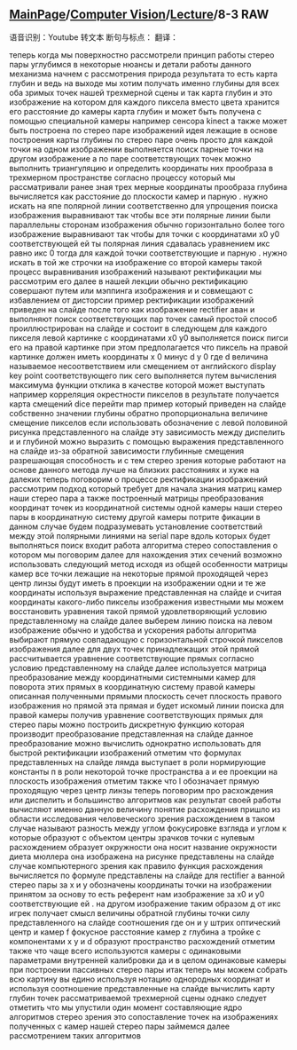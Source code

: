 ## [MainPage](../../index.md)/[Computer Vision](../README.md)/[Lecture](../Lecture.md)/8-3 RAW

语音识别：Youtube 转文本
断句与标点：
翻译：

теперь когда мы поверхностно рассмотрели принцип работы стерео пары углубимся в некоторые нюансы и детали работы данного механизма начнем с рассмотрения природа результата то есть карта глубин и ведь на выходе мы хотим получать именно глубины для всех оба зримых точек нашей трехмерной сцены и так карта глубин и это изображение на котором для каждого пиксела вместо цвета хранится его расстояние до камеры карта глубин и может быть получена с помощью специальной камеры например сенсора kinect а также может быть построена по стерео паре изображений идея лежащие в основе построения карты глубины по стерео паре очень просто для каждой точки на одном изображении выполняется поиск парные точки на другом изображение а по паре соответствующих точек можно выполнить триангуляцию и определить координаты них прообраза в трехмерном пространстве согласно процессу который мы рассматривали ранее зная трех мерные координаты прообраза глубина вычисляется как расстояние до плоскости камер и парную . нужно искать на япе полярной линии соответственно для упрощения поиска изображения выравнивают так чтобы все эти полярные линии были параллельны сторонам изображения обычно горизонтально более того изображение выравнивают так чтобы для точки с координатами x0 y0 соответствующей ей ты полярная линия сдавалась уравнением икс равно икс 0 тогда для каждой точки соответствующие и парную . нужно искать в той же строчки на изображение со второй камеры такой процесс выравнивания изображений называют ректификации мы рассмотрим его далее в нашей лекции обычно ректификацию совершают путем или мэппинга изображения и и совмещают с избавлением от дисторсии пример ректификации изображений приведен на слайде после того как изображение rectifier аван и выполняют поиск соответствующих пар точек самый простой способ проиллюстрирован на слайде и состоит в следующем для каждого пикселя левой картинке с координатами x0 y0 выполняется поиск пигси его на правой картинке при этом предполагается что пиксель на правой картинке должен иметь координаты x 0 минус d y 0 где d величина называемое несоответствием или смещением от английского display key point соответствующего пик сего выполняется путем вычисления максимума функции отклика в качестве которой может выступать например корреляция окрестности пикселов в результате получается карта смещений dice перейти map пример который приведен на слайде собственно значении глубины обратно пропорциональна величине смещение пикселов если использовать обозначение с левой половиной рисунка представленного на слайде эту зависимость между диспелить и и глубиной можно выразить с помощью выражения представленного на слайде из-за обратной зависимости глубинные смещения разрешающая способность и с тем стерео зрения которые работают на основе данного метода лучше на близких расстояниях и хуже на далеких теперь поговорим о процессе ректификации изображений рассмотрим подход который требует для начала знания матриц камер наши стерео пара а также построенный матрицы преобразования координат точек из координатной системы одной камеры наши стерео пары в координатную систему другой камеры потрите фикации в данном случае будем подразумевать установление соответствий между этой полярными линиями на serial паре вдоль которых будет выполняться поиск входит работа алгоритма стерео сопоставления о котором мы поговорим далее для нахождения этих сечений возможно использовать следующий метод исходя из общей особенности матрицы камер все точки лежащие на некоторые прямой проходящей через центр линзы будут иметь в проекции на изображении одни и те же координаты используя выражение представленная на слайде и считая координаты какого-либо пикселы изображения известными мы можем восстановить уравнения такой прямой удовлетворяющий условию представленному на слайде далее выберем линию поиска на левом изображение обычно и удобства и ускорения работы алгоритма выбирают прямую совпадающую с горизонтальной строчкой пикселов изображения далее для двух точек принадлежащих этой прямой рассчитывается уравнение соответствующие прямых согласно условию представленному на слайде далее используется матрица преобразование между координатными системными камер для поворота этих прямых в координатную систему правой камеры описанная полученными прямыми плоскость сечет плоскость правого изображения но прямой эта прямая и будет искомый линии поиска для правой камеры получив уравнение соответствующих прямых для стерео пары можно построить дискретную функцию которая производит преобразование представленная на слайде данное преобразование можно вычислить однократно использовать для быстрой ректификации изображений отметим что формулах представленных на слайде лямда выступает в роли нормирующие константы п в роли некоторой точке пространства а и ее проекции на плоскость изображения отметим также что l обозначает прямую проходящую через центр линзы теперь поговорим про расхождения или диспелить и большинство алгоритмов как результат своей работы вычисляют именно данную величину понятие расхождения пришло из области исследования человеческого зрения расхождением в таком случае называют разность между углом фокусировке взгляда и углом к которые образуют с объектом центры зрачков точки с нулевым расхождением образует окружности она носит название окружности диета мюллера она изображена на рисунке представлены на слайде случае компьютерного зрения как правило функция расхождения вычисляется по формуле представлены на слайде для rectifier а ванной стерео пары за x и y обозначены координаты точки на изображении принятом за основу то есть референт нам изображение за x0 и y0 соответствующие ей . на другом изображение таким образом д от икс игрек получает смысл величины обратной глубины точки силу представленного на слайде соотношения где он и у штрих оптический центр и камер f фокусное расстояние камер z глубина а тройке с компонентами x y и d образуют пространство расхождений отметим также что чаще всего используются камеры с одинаковыми параметрами внутренней калибровки да и в целом одинаковые камеры при построении пассивных стерео пары итак теперь мы можем собрать всю картину вы едино используя нотацию однородных координат и используя соотношение представленные на слайде вычислить карту глубин точек рассматриваемой трехмерной сцены однако следует отметить что мы упустили один момент составляющие ядро алгоритмов стерео зрения это сопоставление точек на изображениях полученных с камер нашей стерео пары займемся далее рассмотрением таких алгоритмов 